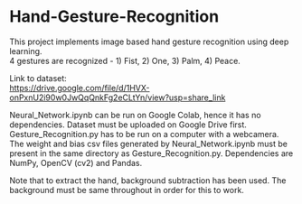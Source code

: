 # Hand-Gesture-Recognition

This project implements image based hand gesture recognition using deep learning. </br>
4 gestures are recognized - 1) Fist, 2) One, 3) Palm, 4) Peace. </br>

Link to dataset: </br>
https://drive.google.com/file/d/1HVX-onPxnU2i90w0JwQqQnkFg2eCLtYn/view?usp=share_link </br>

Neural_Network.ipynb can be run on Google Colab, hence it has no dependencies. Dataset must be uploaded on Google Drive first. </br>
Gesture_Recognition.py has to be run on a computer with a webcamera. The weight and bias csv files generated by Neural_Network.ipynb must be present in the same directory as Gesture_Recognition.py. Dependencies are NumPy, OpenCV (cv2) and Pandas. </br>

Note that to extract the hand, background subtraction has been used. The background must be same throughout in order for this to work.

